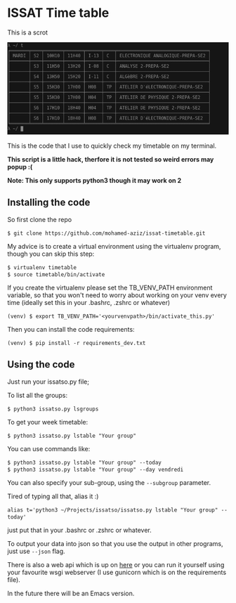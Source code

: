 # ISSAT Time table

This is a scrot

![Alt Text](scrot.png)


This is the code that I use to quickly check my timetable on my terminal.

**This script is a little hack, therfore it is not tested so weird errors may popup :(**

**Note: This only supports python3 though it may work on 2**

## Installing the code

So first clone the repo

	$ git clone https://github.com/mohamed-aziz/issat-timetable.git

My advice is to create a virtual environment using the virtualenv program, though you can skip this step:

	$ virtualenv timetable
	$ source timetable/bin/activate

If you create the virtualenv please set the TB_VENV_PATH environment variable, so that you won't need to worry about working on your venv every time (ideally set this in your .bashrc, .zshrc or whatever)

	(venv) $ export TB_VENV_PATH='<yourvenvpath>/bin/activate_this.py'

Then you can install the code requirements:

	(venv) $ pip install -r requirements_dev.txt

## Using the code

Just run your issatso.py file;

To list all the groups:

	$ python3 issatso.py lsgroups

To get your week timetable:

	$ python3 issatso.py lstable "Your group"

You can use commands like:

	$ python3 issatso.py lstable "Your group" --today
	$ python3 issatso.py lstable "Your group" --day vendredi

You can also specify your sub-group, using the <code>--subgroup</code> parameter.

Tired of typing all that, alias it :)

	alias t='python3 ~/Projects/issatso/issatso.py lstable "Your group" --today'

just put that in your .bashrc or .zshrc or whatever.

To output your data into json so that you use the output in other programs, just use <code>--json</code> flag.

There is also a web api which is up on [here](http://uspace.aziz.tn/issatso/) or you can run it yourself using your favourite wsgi webserver (I use gunicorn which is on the requirements file).

In the future there will be an Emacs version.
